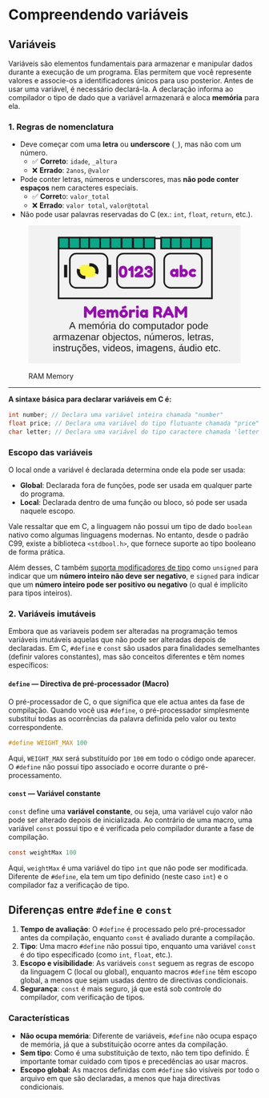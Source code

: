 # Compreendendo variáveis

## Variáveis <a href="#variaveis" id="variaveis"></a>

Variáveis são elementos fundamentais para armazenar e manipular dados durante a execução de um programa. Elas permitem que você represente valores e associe-os a identificadores únicos para uso posterior. Antes de usar uma variável, é necessário declará-la. A declaração informa ao compilador o tipo de dado que a variável armazenará e aloca **memória** para ela.

### **1. Regras de nomenclatura**

* Deve começar com uma **letra** ou **underscore** (`_`), mas não com um número.
  * ✅ **Correto**: `idade`, `_altura`
  * ❌ **Errado**: `2anos`, `@valor`&#x20;
* Pode conter letras, números e underscores, mas **não pode conter espaços** nem caracteres especiais.
  * ✅ **Corret**o: `valor_total`
  * ❌ **Errado**: `valor total`, `valor@total`
* Não pode usar palavras reservadas do C (ex.: `int`, `float`, `return`, etc.).



<figure><img src="../.gitbook/assets/RAM memory.jpg" alt="Memoria RAM"><figcaption><p>RAM Memory</p></figcaption></figure>

***



**A sintaxe básica para declarar variáveis em C é:**

```c
int number; // Declara uma variável inteira chamada "number"
float price; // Declara uma variável do tipo flutuante chamada "price"
char letter; // Declara uma variável do tipo caractere chamada 'letter'

```

### **Escopo das variáveis**

O local onde a variável é declarada determina onde ela pode ser usada:

* **Global**: Declarada fora de funções, pode ser usada em qualquer parte do programa.
* **Local**: Declarada dentro de uma função ou bloco, só pode ser usada naquele escopo.

Vale ressaltar que em C, a linguagem não possui um tipo de dado `boolean` nativo como algumas linguagens modernas. No entanto, desde o padrão C99, existe a biblioteca `<stdbool.h>`, que fornece suporte ao tipo booleano de forma prática.

Além desses, C também [suporta modificadores de tipo](tipos-de-dados.md#id-2-modificadores-de-tipo) como `unsigned` para indicar que um **número inteiro não deve ser negativo**, e `signed` para indicar que um **número inteiro pode ser positivo ou negativo** (o qual é implícito para tipos inteiros).

### 2.  Variáveis imutáveis <a href="#variaveis-imutaveis" id="variaveis-imutaveis"></a>

Embora que as variaveis podem ser alteradas na programação temos variáveis imutáveis aquelas que não pode ser alteradas depois de declaradas. Em C, `#define` e `const` são usados para finalidades semelhantes (definir valores constantes), mas são conceitos diferentes e têm nomes específicos:

#### `define` — **Directiva de pré-processador** (Macro) <a href="#define--directiva-de-pre-processador-macro" id="define--directiva-de-pre-processador-macro"></a>

O pré-processador de C, o que significa que ele actua antes da fase de compilação. Quando você usa `#define`, o pré-processador simplesmente substitui todas as ocorrências da palavra definida pelo valor ou texto correspondente.

```c
#define WEIGHT_MAX 100
```

Aqui, `WEIGHT_MAX` será substituído por `100` em todo o código onde aparecer. O `#define` não possui tipo associado e ocorre durante o pré-processamento.

#### `const` — **Variável constante** <a href="#const--variavel-constante" id="const--variavel-constante"></a>

`const` define uma **variável constante**, ou seja, uma variável cujo valor não pode ser alterado depois de inicializada. Ao contrário de uma macro, uma variável `const` possui tipo e é verificada pelo compilador durante a fase de compilação.

```c
const weightMax 100
```

Aqui, `weightMax` é uma variável do tipo `int` que não pode ser modificada. Diferente de `#define`, ela tem um tipo definido (neste caso `int`) e o compilador faz a verificação de tipo.

## Diferenças entre `#define` e `const` <a href="#diferencas-entre-define-e-const" id="diferencas-entre-define-e-const"></a>

1. **Tempo de avaliação**: O `#define` é processado pelo pré-processador antes da compilação, enquanto `const` é avaliado durante a compilação.
2. **Tipo**: Uma macro `#define` não possui tipo, enquanto uma variável `const` é do tipo especificado (como `int`, `float`, etc.).
3. **Escopo e visibilidade**: As variáveis `const` seguem as regras de escopo da linguagem C (local ou global), enquanto macros `#define` têm escopo global, a menos que sejam usadas dentro de directivas condicionais.
4. **Segurança**: `const` é mais seguro, já que está sob controle do compilador, com verificação de tipos.

### Características <a href="#caracteristicas" id="caracteristicas"></a>

* **Não ocupa memória**: Diferente de variáveis, `#define` não ocupa espaço de memória, já que a substituição ocorre antes da compilação.
* **Sem tipo**: Como é uma substituição de texto, não tem tipo definido. É importante tomar cuidado com tipos e precedências ao usar macros.
* **Escopo global**: As macros definidas com `#define` são visíveis por todo o arquivo em que são declaradas, a menos que haja directivas condicionais.
